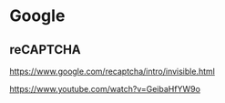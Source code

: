 # Google 




## reCAPTCHA


https://www.google.com/recaptcha/intro/invisible.html 


https://www.youtube.com/watch?v=GeibaHfYW9o








































